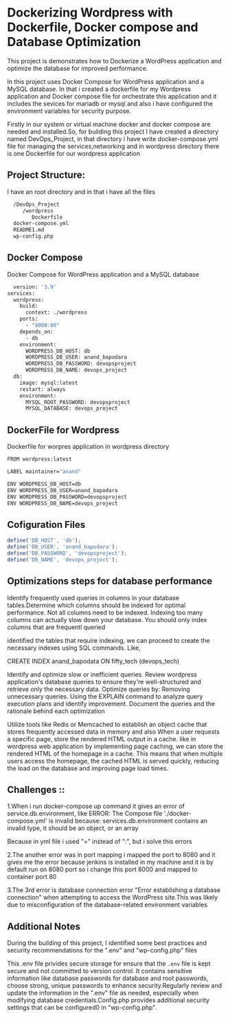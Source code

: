 
# Dockerizing Wordpress with Dockerfile, Docker compose and Database Optimization

This project is demonstrates how to Dockerize a WordPress application and optimize the database for improved performance.

In this project uses Docker Compose for WordPress application and a MySQL database. In that i created a dockerfile for my Wordpress application and Docker compose file for orchestrate this application and it includes the sevices for mariadb or mysql and also i have configured the environment variables for security purpose. 

Firstly in our system or virtual machine docker and docker compose are needed and installed.So, for building this project I have created a directory named DevOps_Project, in that directory i have write docker-compose.yml file for managing the services,networking and in wordpress directory there is one Dockerfile for our wordpress application


## Project Structure:

I have an root directory and in that i have all the files

```bash
  /DevOps_Project
     /wordpress
        Dockerfile
  docker-compose.yml
  README1.md
  wp-config.php      
```
    
## Docker Compose

Docker Compose for WordPress application and a MySQL database

```bash
  version: '3.9'
services:
  wordpress:
    build:
      context: ./wordpress
    ports:
      - "8000:80"
    depends_on:
      - db
    environment:
      WORDPRESS_DB_HOST: db
      WORDPRESS_DB_USER: anand_bapodara
      WORDPRESS_DB_PASSWORD: devopsproject
      WORDPRESS_DB_NAME: devops_project
  db:
    image: mysql:latest
    restart: always
    environment:
      MYSQL_ROOT_PASSWORD: devopsproject
      MYSQL_DATABASE: devops_project

```


## DockerFile for Wordpress

Dockerfile for worpres application in wordpress directory

```bash
FROM wordpress:latest

LABEL maintainer="anand"

ENV WORDPRESS_DB_HOST=db
ENV WORDPRESS_DB_USER=anand_bapodara
ENV WORDPRESS_DB_PASSWORD=devopsproject
ENV WORDPRESS_DB_NAME=devops_project
```


## Cofiguration Files

```javascript
define('DB_HOST', 'db');
define('DB_USER', 'anand_bapodara');
define('DB_PASSWORD', 'devopsproject');
define('DB_NAME', 'devops_project');

```


## Optimizations steps for database performance

Identify frequently used queries in columns in your database tables.Determine which columns should be indexed for optimal performance. Not all columns need to be indexed. Indexing too many columns can actually slow down your database. You should only index columns that are frequentl queried

identified the tables that require indexing, we can proceed to create the necessary indexes using SQL commands. Like,

CREATE INDEX anand_bapodata ON fifty_tech (devops_tech)

Identify and optimize slow or inefficient queries. Review wordpress application's database queries to ensure they're well-structured and retrieve only the necessary data. Optimize queries by:
Removing unnecessary queries.
Using the EXPLAIN command to analyze query execution plans and identify improvement.
Document the queries and the rationale behind each optimization

Utilize tools like Redis or Memcached to establish an object cache that stores frequently accessed data in memory and also When a user requests a specific page, store the rendered HTML output in a cache. like in wordpress web application by implementing page caching, we can store the rendered HTML of the homepage in a cache. This means that when multiple users access the homepage, the cached HTML is served quickly, reducing the load on the database and improving page load times.


## Challenges ::

1.When i run docker-compose up command it gives an error of service.db.environment, like
ERROR: The Compose file './docker-compose.yml' is invalid because:
services.db.environment contains an invalid type, it should be an object, or an array

Because in yml file i used "=" instead of ":", but i solve this errors 

2.The another error was in port mapping i mapped the port to 8080 and it gives me the error because jenkins is installed in my machine and it is by default run on 8080 port so i change this port 8000 and mapped to container port 80

3.The 3rd error is database connection error "Error establishing a database connection" when attempting to access the WordPress site.This was likely due to misconfiguration of the database-related environment variables


## Additional Notes

During the building of this project, I identified some best practices and security recommendations for the ".env" and "wp-config.php" files

This .env file privides secure storage for ensure that the `.env` file is kept secure and not committed to version control. It contains sensitive information like database passwords for database and root passwords, choose strong, unique passwords to enhance security.Regularly review and update the information in the ".env" file as needed, especially when modifying database credentials.Config.php provides additional security settings that can be configured0 in "wp-config.php".

